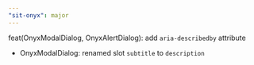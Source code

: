 ```yaml
---
"sit-onyx": major
---
```


feat(OnyxModalDialog, OnyxAlertDialog): add `aria-describedby` attribute

- OnyxModalDialog: renamed slot `subtitle` to `description`
